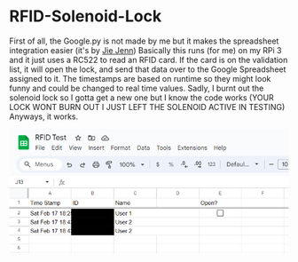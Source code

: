  # RFID-Solenoid-Lock

First of all, the Google.py is not made by me but it makes the spreadsheet integration easier (it's by [Jie Jenn](https://www.youtube.com/@jiejenn))
Basically this runs (for me) on my RPi 3 and it just uses a RC522 to read an RFID card. If the card is on the validation list, it will open the lock, and send that data over to the Google Spreadsheet assigned to it.
The timestamps are based on runtime so they might look funny and could be changed to real time values. 
Sadly, I burnt out the solenoid lock so I gotta get a new one but I know the code works (YOUR LOCK WONT BURN OUT I JUST LEFT THE SOLENOID ACTIVE IN TESTING)
Anyways, it works.

![](https://github.com/4damo5/RFID-Solenoid-Lock/blob/main/RFID_spreadsheet.PNG)
